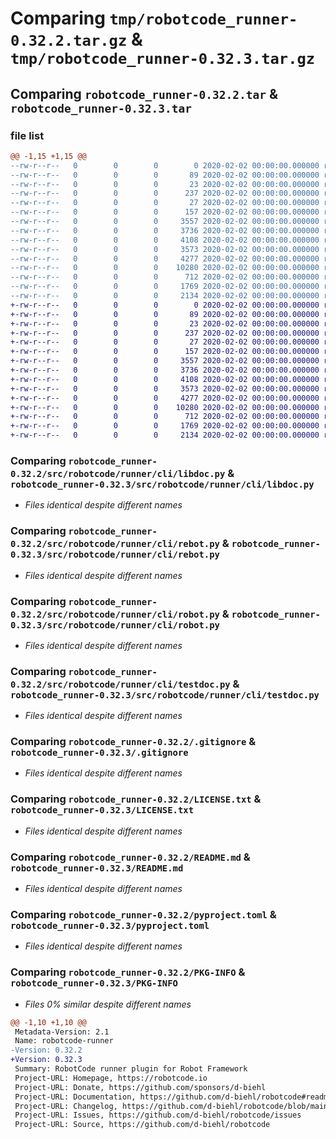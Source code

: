 # Comparing `tmp/robotcode_runner-0.32.2.tar.gz` & `tmp/robotcode_runner-0.32.3.tar.gz`

## Comparing `robotcode_runner-0.32.2.tar` & `robotcode_runner-0.32.3.tar`

### file list

```diff
@@ -1,15 +1,15 @@
--rw-r--r--   0        0        0        0 2020-02-02 00:00:00.000000 robotcode_runner-0.32.2/src/robotcode/runner/__init__.py
--rw-r--r--   0        0        0       89 2020-02-02 00:00:00.000000 robotcode_runner-0.32.2/src/robotcode/runner/__main__.py
--rw-r--r--   0        0        0       23 2020-02-02 00:00:00.000000 robotcode_runner-0.32.2/src/robotcode/runner/__version__.py
--rw-r--r--   0        0        0      237 2020-02-02 00:00:00.000000 robotcode_runner-0.32.2/src/robotcode/runner/hooks.py
--rw-r--r--   0        0        0       27 2020-02-02 00:00:00.000000 robotcode_runner-0.32.2/src/robotcode/runner/py.typed
--rw-r--r--   0        0        0      157 2020-02-02 00:00:00.000000 robotcode_runner-0.32.2/src/robotcode/runner/cli/__init__.py
--rw-r--r--   0        0        0     3557 2020-02-02 00:00:00.000000 robotcode_runner-0.32.2/src/robotcode/runner/cli/libdoc.py
--rw-r--r--   0        0        0     3736 2020-02-02 00:00:00.000000 robotcode_runner-0.32.2/src/robotcode/runner/cli/rebot.py
--rw-r--r--   0        0        0     4108 2020-02-02 00:00:00.000000 robotcode_runner-0.32.2/src/robotcode/runner/cli/robot.py
--rw-r--r--   0        0        0     3573 2020-02-02 00:00:00.000000 robotcode_runner-0.32.2/src/robotcode/runner/cli/testdoc.py
--rw-r--r--   0        0        0     4277 2020-02-02 00:00:00.000000 robotcode_runner-0.32.2/.gitignore
--rw-r--r--   0        0        0    10280 2020-02-02 00:00:00.000000 robotcode_runner-0.32.2/LICENSE.txt
--rw-r--r--   0        0        0      712 2020-02-02 00:00:00.000000 robotcode_runner-0.32.2/README.md
--rw-r--r--   0        0        0     1769 2020-02-02 00:00:00.000000 robotcode_runner-0.32.2/pyproject.toml
--rw-r--r--   0        0        0     2134 2020-02-02 00:00:00.000000 robotcode_runner-0.32.2/PKG-INFO
+-rw-r--r--   0        0        0        0 2020-02-02 00:00:00.000000 robotcode_runner-0.32.3/src/robotcode/runner/__init__.py
+-rw-r--r--   0        0        0       89 2020-02-02 00:00:00.000000 robotcode_runner-0.32.3/src/robotcode/runner/__main__.py
+-rw-r--r--   0        0        0       23 2020-02-02 00:00:00.000000 robotcode_runner-0.32.3/src/robotcode/runner/__version__.py
+-rw-r--r--   0        0        0      237 2020-02-02 00:00:00.000000 robotcode_runner-0.32.3/src/robotcode/runner/hooks.py
+-rw-r--r--   0        0        0       27 2020-02-02 00:00:00.000000 robotcode_runner-0.32.3/src/robotcode/runner/py.typed
+-rw-r--r--   0        0        0      157 2020-02-02 00:00:00.000000 robotcode_runner-0.32.3/src/robotcode/runner/cli/__init__.py
+-rw-r--r--   0        0        0     3557 2020-02-02 00:00:00.000000 robotcode_runner-0.32.3/src/robotcode/runner/cli/libdoc.py
+-rw-r--r--   0        0        0     3736 2020-02-02 00:00:00.000000 robotcode_runner-0.32.3/src/robotcode/runner/cli/rebot.py
+-rw-r--r--   0        0        0     4108 2020-02-02 00:00:00.000000 robotcode_runner-0.32.3/src/robotcode/runner/cli/robot.py
+-rw-r--r--   0        0        0     3573 2020-02-02 00:00:00.000000 robotcode_runner-0.32.3/src/robotcode/runner/cli/testdoc.py
+-rw-r--r--   0        0        0     4277 2020-02-02 00:00:00.000000 robotcode_runner-0.32.3/.gitignore
+-rw-r--r--   0        0        0    10280 2020-02-02 00:00:00.000000 robotcode_runner-0.32.3/LICENSE.txt
+-rw-r--r--   0        0        0      712 2020-02-02 00:00:00.000000 robotcode_runner-0.32.3/README.md
+-rw-r--r--   0        0        0     1769 2020-02-02 00:00:00.000000 robotcode_runner-0.32.3/pyproject.toml
+-rw-r--r--   0        0        0     2134 2020-02-02 00:00:00.000000 robotcode_runner-0.32.3/PKG-INFO
```

### Comparing `robotcode_runner-0.32.2/src/robotcode/runner/cli/libdoc.py` & `robotcode_runner-0.32.3/src/robotcode/runner/cli/libdoc.py`

 * *Files identical despite different names*

### Comparing `robotcode_runner-0.32.2/src/robotcode/runner/cli/rebot.py` & `robotcode_runner-0.32.3/src/robotcode/runner/cli/rebot.py`

 * *Files identical despite different names*

### Comparing `robotcode_runner-0.32.2/src/robotcode/runner/cli/robot.py` & `robotcode_runner-0.32.3/src/robotcode/runner/cli/robot.py`

 * *Files identical despite different names*

### Comparing `robotcode_runner-0.32.2/src/robotcode/runner/cli/testdoc.py` & `robotcode_runner-0.32.3/src/robotcode/runner/cli/testdoc.py`

 * *Files identical despite different names*

### Comparing `robotcode_runner-0.32.2/.gitignore` & `robotcode_runner-0.32.3/.gitignore`

 * *Files identical despite different names*

### Comparing `robotcode_runner-0.32.2/LICENSE.txt` & `robotcode_runner-0.32.3/LICENSE.txt`

 * *Files identical despite different names*

### Comparing `robotcode_runner-0.32.2/README.md` & `robotcode_runner-0.32.3/README.md`

 * *Files identical despite different names*

### Comparing `robotcode_runner-0.32.2/pyproject.toml` & `robotcode_runner-0.32.3/pyproject.toml`

 * *Files identical despite different names*

### Comparing `robotcode_runner-0.32.2/PKG-INFO` & `robotcode_runner-0.32.3/PKG-INFO`

 * *Files 0% similar despite different names*

```diff
@@ -1,10 +1,10 @@
 Metadata-Version: 2.1
 Name: robotcode-runner
-Version: 0.32.2
+Version: 0.32.3
 Summary: RobotCode runner plugin for Robot Framework
 Project-URL: Homepage, https://robotcode.io
 Project-URL: Donate, https://github.com/sponsors/d-biehl
 Project-URL: Documentation, https://github.com/d-biehl/robotcode#readme
 Project-URL: Changelog, https://github.com/d-biehl/robotcode/blob/main/CHANGELOG.md
 Project-URL: Issues, https://github.com/d-biehl/robotcode/issues
 Project-URL: Source, https://github.com/d-biehl/robotcode
```

